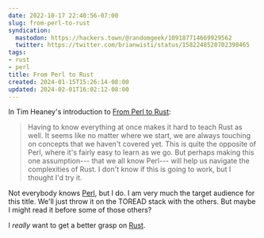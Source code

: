 ```yaml
---
date: 2022-10-17 22:40:56-07:00
slug: from-perl-to-rust
syndication:
  mastodon: https://hackers.town/@randomgeek/109187714669929562
  twitter: https://twitter.com/brianwisti/status/1582248520702398465
tags:
- rust
- perl
title: From Perl to Rust
created: 2024-01-15T15:26:14-08:00
updated: 2024-02-01T16:02:12-08:00
---
```


In Tim Heaney's introduction to [From Perl to Rust](https://oylenshpeegul.gitlab.io/from-perl-to-rust/introduction.html):

 > 
 > Having to know everything at once makes it hard to teach Rust as well. It seems like no matter where we start, we are always touching on concepts that we haven't covered yet. This is quite the opposite of Perl, where it's fairly easy to learn as we go. But perhaps making this one assumption--- that we all know Perl--- will help us navigate the complexities of Rust. I don't know if this is going to work, but I thought I'd try it.

Not everybody knows [Perl](../../../card/Perl.md), but I do. I am very much the target audience for this title. We'll just throw it on the TOREAD stack with the others. But maybe I might read it before some of those others?

I *really* want to get a better grasp on [Rust](../../../card/Rust.md).
